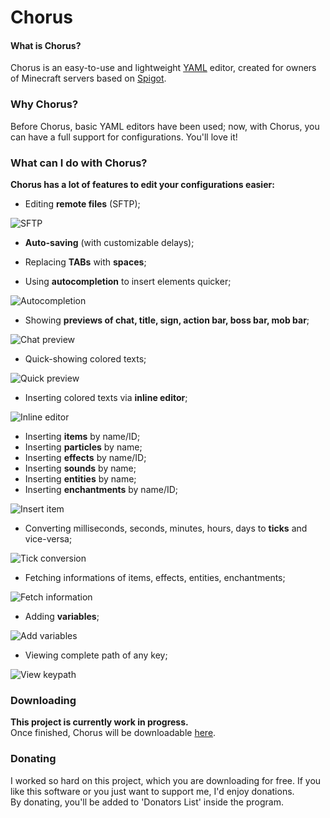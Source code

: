 # Chorus

#### What is Chorus?
Chorus is an easy-to-use and lightweight [YAML](http://yaml.org/) editor, created for owners of Minecraft servers based on [Spigot](https://spigotmc.org).

### Why Chorus?
Before Chorus, basic YAML editors have been used; now, with Chorus, you can have a full support for configurations. You'll love it!

### What can I do with Chorus?
**Chorus has a lot of features to edit your configurations easier:**   
   
   
* Editing **remote files** (SFTP);

![SFTP](https://i.imgur.com/VKvmhNi.png)
   
   
* **Auto-saving** (with customizable delays);
   
   
* Replacing **TABs** with **spaces**;
   
   
* Using **autocompletion** to insert elements quicker;
   
![Autocompletion](https://i.imgur.com/oSIsIRW.png)
   
   
* Showing **previews of chat, title, sign, action bar, boss bar, mob bar**;   
   
![Chat preview](https://i.imgur.com/Hnn2J7n.png)   
   
   
* Quick-showing colored texts;   
    
![Quick preview](https://i.imgur.com/Za6T9cF.png)   
   
   
* Inserting colored texts via **inline editor**;  
    
![Inline editor](https://i.imgur.com/coRGKGt.png)   
   
   
* Inserting **items** by name/ID;
* Inserting **particles** by name;
* Inserting **effects** by name/ID;
* Inserting **sounds** by name;
* Inserting **entities** by name;
* Inserting **enchantments** by name/ID;   
   
![Insert item](https://i.imgur.com/TbRM1L9.png)   

   
* Converting milliseconds, seconds, minutes, hours, days to **ticks** and vice-versa;
      
![Tick conversion](https://i.imgur.com/o8pQhmJ.png)   

   
* Fetching informations of items, effects, entities, enchantments;   
   
![Fetch information](https://i.imgur.com/ak2YgNI.png)   


* Adding **variables**;   
   
![Add variables](https://i.imgur.com/XT9xVOi.png)  
 
   
* Viewing complete path of any key;   
   
![View keypath](https://i.imgur.com/hVukn96.png)   

   

### Downloading
**This project is currently work in progress.**  
Once finished, Chorus will be downloadable [here](https://github.com/iAmGio/chorus/releases).

### Donating
I worked so hard on this project, which you are downloading for free. If you like this software or you just want to support me, I'd enjoy donations.  
By donating, you'll be added to 'Donators List' inside the program.